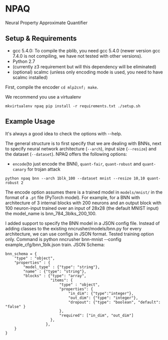# NPAQ
Neural Property Approximate Quantifier

## Setup & Requirements

- gcc 5.4.0: To compile the pblib, you need gcc 5.4.0 (newer version gcc 7.4.0
  is not compiling, we have not tested with other versions).
- Python 2.7
- (currently z3 requirement but will this dependency will be eliminated)
- (optional) scalmc (unless only encoding mode is used, you need to have scalmc installed)


First, compile the encoder `cd mlp2cnf; make`. 

We recommend you use a virtualenv 

`mkvirtualenv npaq
pip install -r requirements.txt
./setup.sh
`

## Example Usage

It's always a good idea to check the options with --help.

The general structure is to first specify that we are dealing with BNNs, next to specify neural network architecture (`--arch`), input size (`--resize`) and the dataset (`--dataset`).
NPAQ offers the following options:

- `encode`(to just encode the BNN), `quant-fair`, `quant-robust` and `quant-canary` for trojan attack

`python npaq bnn --arch 1blk_100 --dataset mnist --resize 10,10 quant-robust 2`

The encode option assumes there is a trained model in `models/mnist/` in the format of a `.pt` file (PyTorch model). For example, for a BNN with architecture of 3 internal blocks with 200 neurons and an output block with 100 neuron-input trained over an input of 28x28 (the default MNIST input) the model_name is bnn_784_3blks_200_100.

I added support to specify the BNN model in a JSON config file. Instead of adding classes to the existing nncrusher/models/bnn.py for every architecture, we can use configs in JSON format. Tested training option only. Command is python nncrusher bnn-mnist --config example_cfg/bnn_1blk.json train.
JSON Schema:

```
bnn_schema = {
    "type" : "object",
    "properties" : {
        "model_type" : {"type": "string"},
        "name" : {"type": "string"},
        "blocks" : {"type": "array",
                    "items": {
                        "type" : "object",
                        "properties": {
                            "in_dim": {"type":"integer"},
                            "out_dim": {"type": "integer"},
                            "dropout": {"type": "boolean", "default": "false" }
                        },
                        "required": ["in_dim", "out_dim"]
                    },
                  },
    }
}
```
